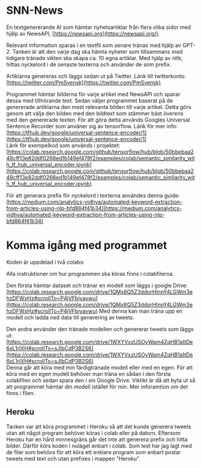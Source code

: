 # SNN-News

En textgenererande AI som hämtar nyhetsartiklar från flera olika sidor med hjälp av NewsAPI,  [https://newsapi.org](https://newsapi.org/).

Relevant information sparas i en textfil som senare tränas med hjälp av GPT-2. Tanken är att den varje dag ska hämta nyheter som tillsammans med tidigare tränade vikten ska skapa ca. 10 egna artiklar. Med hjälp av nltk, hittas nyckelord i de senaste texterna och använder de som prefix.

Artiklarna genereras och läggs sedan ut på Twitter. Länk till twitterkonto:  [https://twitter.com/PmSvensk](https://twitter.com/PmSvensk)

Programmet hämtar bilderna för varje artikel med NewsAPI och sparar dessa med tillhörande text. Sedan väljer programmet baserat på de genererade artiklarna den mest relevanta bilden till varje artikel. Detta görs genom att välja den bilden med den bildtext som stämmer bäst överens med den genererade texten. För att göra detta används Googles Universal Sentence Recorder som använer sig av tensorflow. Länk för mer info:  [https://tfhub.dev/google/universal-sentence-encoder/1](https://tfhub.dev/google/universal-sentence-encoder/1)  
Länk för exempelkod som används i projektet:  [https://colab.research.google.com/github/tensorflow/hub/blob/50bbebaa248cff13e82ddf0268ed1b149ef478f2/examples/colab/semantic_similarity_with_tf_hub_universal_encoder.ipynb](https://colab.research.google.com/github/tensorflow/hub/blob/50bbebaa248cff13e82ddf0268ed1b149ef478f2/examples/colab/semantic_similarity_with_tf_hub_universal_encoder.ipynb)

För att generara prefix för nyckelord i texterna användes denna guide:  [https://medium.com/analytics-vidhya/automated-keyword-extraction-from-articles-using-nlp-bfd864f41b34](https://medium.com/analytics-vidhya/automated-keyword-extraction-from-articles-using-nlp-bfd864f41b34)

# Komma igång med programmet

Koden är uppdelad i två colabs:

Alla instruktioner om hur programmen ska köras finns i colabfilerna.

Den första hämtar dataset och tränar en modell som läggs i google Drive:  [https://colab.research.google.com/drive/1QMx8Q5Z3ddorHInnY4LGWm3ehzDFWxHz#scrollTo=P4jVFbiyavwu](https://colab.research.google.com/drive/1QMx8Q5Z3ddorHInnY4LGWm3ehzDFWxHz#scrollTo=P4jVFbiyavwu) 
Med denna kan man träna upp en modell och ladda ned data till generering av tweets.

Den andra använder den tränade modellen och genererar tweets som läggs ut:  [https://colab.research.google.com/drive/1WXYVxzUSOyWam4ZqHB1aItDe6xL1rlXH#scrollTo=sJlbCdP3B2S6](https://colab.research.google.com/drive/1WXYVxzUSOyWam4ZqHB1aItDe6xL1rlXH#scrollTo=sJlbCdP3B2S6)  
Denna går att köra med min färdigtränade modell eller med en egen. För att köra med en egen modell behöver man träna en sådan i den första colabfilen och sedan spara den i sin Google Drive. Viktikt är då att byta ut så att programmet hämtar din modell istället för min. Mer inforamtion om det finns i filen.

## Heroku

Tanken var att köra programmet i Heroku så att det kunde generera tweets utan att något program behöver köras i colab eller på datorn. Eftersom Heroku har en hård minnesgräns går det inte att generera prefix och hitta bilder. Därför körs koden i nuläget enbart i colab. Som test har jag lagt med de filer som behövs för att köra ett enklare program som enbart postar tweets med text och utan prefixes i mappen "Heroku".


